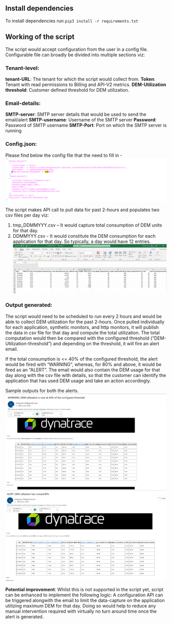 ## Install dependencies
To install dependencies run `pip3 install -r requirements.txt`

## Working of the script
The script would accept configuration from the user in a config file. Configurable file can broadly be divided into multiple sections viz:

### Tenant-level:
**tenant-URL**: The tenant for which the script would collect from.
**Token**: Tenant with read permissions to Billing and API-V2 metrics.
**DEM-Utilization threshold**: Customer defined threshold for DEM utilization.

### Email-details:
**SMTP-server**: SMTP server details that would be used to send the email/alert
**SMTP-username**: Username of the SMTP server
**Password**: Password of SMTP username
**SMTP-Port**: Port on which the SMTP server is running 

### Config.json:
Please find below the config file that the need to fill in -  
![config](readme/config.png) 

The script makes API call to pull data for past 2-hours and populates two csv files per day viz:
1.	tmp_DDMMYYY.csv – It would capture total consumption of DEM units for that day.
2.	DDMMYYY.csv - It would constitute the DEM consumption for each application for that day. So typically, a day would have 12 entries.
![config](readme/sample-csv.png)

### Output generated:
The script would need to be scheduled to run every 2 hours and would be able to collect DEM utilization for the past 2-hours. Once pulled individually for each application, synthetic monitors, and http monitors, it will publish the data in csv file for that day and compute the total utilization. The total computation would then be compared with the configured threshold (“DEM-Utilization-threshold”) and depending on the threshold, it will fire an alert email.

If the total consumption is <= 40% of the configured threshold, the alert would be fired with “WARNING”, whereas, for 80% and above, it would be fired as an “ALERT”. The email would also contain the DEM usage for that day along with the csv file with details, so that the customer can identify the application that has used DEM usage and take an action accordingly. 

Sample outputs for both the alerts.  
![warning](readme/warning.png)  
![alert](readme/alert.png)  

**Potential improvement**:
Whilst this is not supported in the script yet, script can be enhanced to implement the following logic:
A configuration API can be triggered alongwith the email to limit the data-capture on the application utilizing maximum DEM for that day. Doing so would help to reduce any manual intervention required with virtually no turn around time once the alert is generated.
